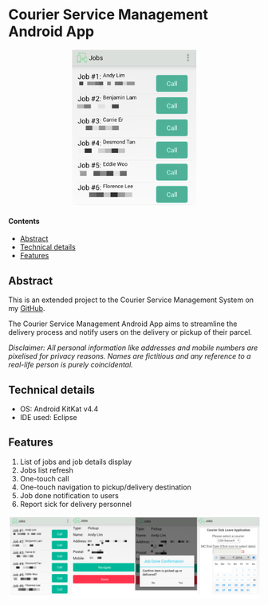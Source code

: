 # Courier Service Management Android App

<p align="center">
<img width="250" src="./images/jobs_list_pxl.png"  />
</p>

#### Contents
- [Abstract](https://github.com/thisisclement/Courier-Service-Management-Android#abstract)
- [Technical details](https://github.com/thisisclement/Courier-Service-Management-Android#technical-details)
- [Features](https://github.com/thisisclement/Courier-Service-Management-Android#features)


## Abstract

This is an extended project to the Courier Service Management System on my [GitHub](https://github.com/thisisclement/Courier-Service-Management-CMS).

The Courier Service Management Android App aims to streamline the delivery process and notify users on the delivery or pickup of their parcel.

_Disclaimer: All personal information like addresses and mobile numbers are pixelised for privacy reasons. Names are fictitious and any reference to a real-life person is purely coincidental._

## Technical details

- OS: Android KitKat v4.4
- IDE used: Eclipse

## Features

  1. List of jobs and job details display
  2. Jobs list refresh
  3. One-touch call
  4. One-touch navigation to pickup/delivery destination
  5. Job done notification to users
  6. Report sick for delivery personnel

  <p align="left">
  <img width="750" src="./images/jobs_consolidated.png"  />
  </p>

